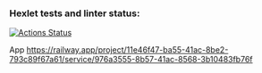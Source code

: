 ### Hexlet tests and linter status:
[![Actions Status](https://github.com/Cristikijian/frontend-project-12/workflows/hexlet-check/badge.svg)](https://github.com/Cristikijian/frontend-project-12/actions)

App https://railway.app/project/11e46f47-ba55-41ac-8be2-793c89f67a61/service/976a3555-8b57-41ac-8568-3b10483fb76f